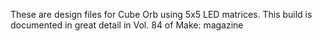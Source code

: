 These are design files for Cube Orb using 5x5 LED matrices. This build is documented in great detail in Vol. 84 of Make: magazine
